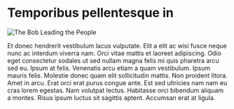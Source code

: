 # Temporibus pellentesque in

![The Bob Leading the People](http://lorempixel.com/400/200/cats/3)

Et donec hendrerit vestibulum lacus vulputate. Elit a elit ac wisi fusce neque nunc ac interdum viverra nam. Orci vitae mattis et laoreet adipiscing. Odio eget consectetur sodales ut sed nullam magna felis mi quis pharetra arcu sed eu. Ipsum at felis. Venenatis arcu etiam a quam vestibulum. Ipsum mauris felis. Molestie donec quam elit sollicitudin mattis. Non proident litora. Amet in arcu. Erat orci erat purus congue ante. Est sed ultricies nam nam eu cras lorem egestas. Nam volutpat lectus. Habitasse orci bibendum aliquam a montes. Risus ipsum luctus sit sagittis aptent. Accumsan erat at ligula.